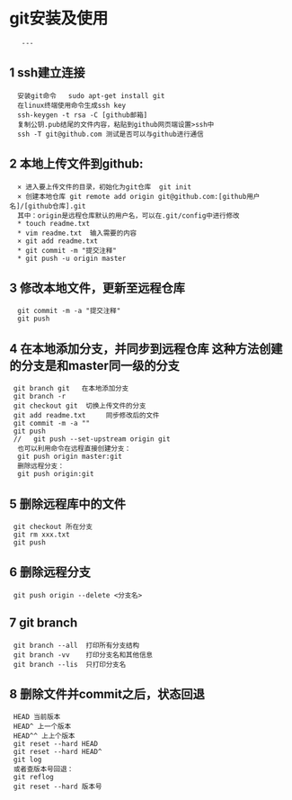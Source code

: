 ##
# git安装及使用
	   ---

## 1 ssh建立连接
      安装git命令   sudo apt-get install git 
      在linux终端使用命令生成ssh key
      ssh-keygen -t rsa -C [github邮箱]
      复制公钥.pub结尾的文件内容，粘贴到github网页端设置>ssh中
      ssh -T git@github.com 测试是否可以与github进行通信

## 2 本地上传文件到github:
      × 进入要上传文件的目录，初始化为git仓库  git init
      × 创建本地仓库 git remote add origin git@github.com:[github用户名]/[github仓库].git
      其中：origin是远程仓库默认的用户名，可以在.git/config中进行修改
      * touch readme.txt
      * vim readme.txt  输入需要的内容
      × git add readme.txt
      * git commit -m "提交注释" 
      * git push -u origin master

## 3 修改本地文件，更新至远程仓库
	  git commit -m -a "提交注释" 
      git push

##  4 在本地添加分支，并同步到远程仓库 这种方法创建的分支是和master同一级的分支
     git branch git   在本地添加分支
     git branch -r
     git checkout git  切换上传文件的分支
     git add readme.txt     同步修改后的文件
     git commit -m -a ""
     git push
     //   git push --set-upstream origin git 
	  也可以利用命令在远程直接创建分支：
	  git push origin master:git
	  删除远程分支：
	  git push origin:git

## 5 删除远程库中的文件
     git checkout 所在分支
     git rm xxx.txt
     git push

## 6 删除远程分支
	 git push origin --delete <分支名>

## 7 git branch
	 git branch --all  打印所有分支结构
	 git branch -vv    打印分支名和其他信息
	 git branch --lis  只打印分支名
	 
## 8 删除文件并commit之后，状态回退
     HEAD 当前版本
     HEAD^ 上一个版本
     HEAD^^ 上上个版本
     git reset --hard HEAD
     git reset --hard HEAD^
     git log
     或者查版本号回退：
     git reflog
     git reset --hard 版本号
       
